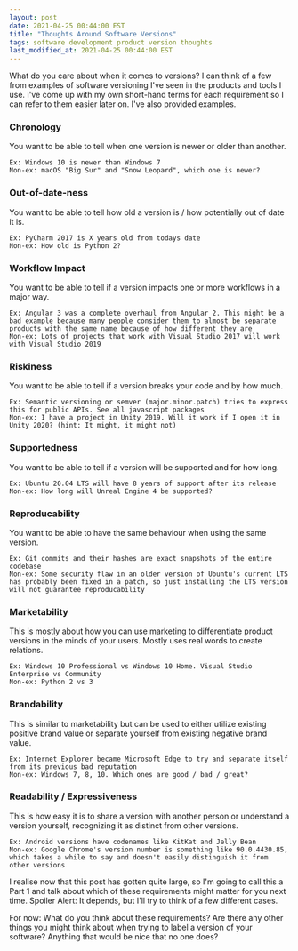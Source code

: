 ```yaml
---
layout: post
date: 2021-04-25 00:44:00 EST
title: "Thoughts Around Software Versions"
tags: software development product version thoughts
last_modified_at: 2021-04-25 00:44:00 EST
---
```


What do you care about when it comes to versions? I can think of a few from examples of software versioning I've seen in the products and tools I use. I've come up with my own short-hand terms for each requirement so I can refer to them easier later on. I've also provided examples.

### Chronology
You want to be able to tell when one version is newer or older than another.

```
Ex: Windows 10 is newer than Windows 7
Non-ex: macOS "Big Sur" and "Snow Leopard", which one is newer?
```

### Out-of-date-ness
You want to be able to tell how old a version is / how potentially out of date it is.

```
Ex: PyCharm 2017 is X years old from todays date
Non-ex: How old is Python 2?
```

### Workflow Impact
You want to be able to tell if a version impacts one or more workflows in a major way.

```
Ex: Angular 3 was a complete overhaul from Angular 2. This might be a bad example because many people consider them to almost be separate products with the same name because of how different they are
Non-ex: Lots of projects that work with Visual Studio 2017 will work with Visual Studio 2019
```

### Riskiness
You want to be able to tell if a version breaks your code and by how much.

```
Ex: Semantic versioning or semver (major.minor.patch) tries to express this for public APIs. See all javascript packages
Non-ex: I have a project in Unity 2019. Will it work if I open it in Unity 2020? (hint: It might, it might not)
```

### Supportedness
You want to be able to tell if a version will be supported and for how long.

```
Ex: Ubuntu 20.04 LTS will have 8 years of support after its release
Non-ex: How long will Unreal Engine 4 be supported?
```

### Reproducability
You want to be able to have the same behaviour when using the same version.

```
Ex: Git commits and their hashes are exact snapshots of the entire codebase
Non-ex: Some security flaw in an older version of Ubuntu's current LTS has probably been fixed in a patch, so just installing the LTS version will not guarantee reproducability
```

### Marketability
This is mostly about how you can use marketing to differentiate product versions in the minds of your users. Mostly uses real words to create relations.

```
Ex: Windows 10 Professional vs Windows 10 Home. Visual Studio Enterprise vs Community
Non-ex: Python 2 vs 3
```

### Brandability
This is similar to marketability but can be used to either utilize existing positive brand value or separate yourself from existing negative brand value.

```
Ex: Internet Explorer became Microsoft Edge to try and separate itself from its previous bad reputation
Non-ex: Windows 7, 8, 10. Which ones are good / bad / great?
```

### Readability / Expressiveness
This is how easy it is to share a version with another person or understand a version yourself, recognizing it as distinct from other versions.

```
Ex: Android versions have codenames like KitKat and Jelly Bean
Non-ex: Google Chrome's version number is something like 90.0.4430.85, which takes a while to say and doesn't easily distinguish it from other versions
```

I realise now that this post has gotten quite large, so I'm going to call this a Part 1 and talk about which of these requirements might matter for you next time. Spoiler Alert: It depends, but I'll try to think of a few different cases.

For now: What do you think about these requirements? Are there any other things you might think about when trying to label a version of your software? Anything that would be nice that no one does?